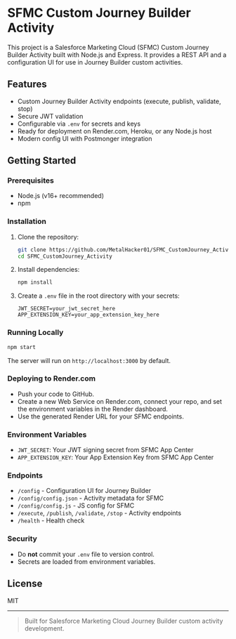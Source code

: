 # SFMC Custom Journey Builder Activity

This project is a Salesforce Marketing Cloud (SFMC) Custom Journey Builder Activity built with Node.js and Express. It provides a REST API and a configuration UI for use in Journey Builder custom activities.

## Features
- Custom Journey Builder Activity endpoints (execute, publish, validate, stop)
- Secure JWT validation
- Configurable via `.env` for secrets and keys
- Ready for deployment on Render.com, Heroku, or any Node.js host
- Modern config UI with Postmonger integration

## Getting Started

### Prerequisites
- Node.js (v16+ recommended)
- npm

### Installation
1. Clone the repository:
   ```sh
   git clone https://github.com/MetalHacker01/SFMC_CustomJourney_Activity.git
   cd SFMC_CustomJourney_Activity
   ```
2. Install dependencies:
   ```sh
   npm install
   ```
3. Create a `.env` file in the root directory with your secrets:
   ```env
   JWT_SECRET=your_jwt_secret_here
   APP_EXTENSION_KEY=your_app_extension_key_here
   ```

### Running Locally
```sh
npm start
```
The server will run on `http://localhost:3000` by default.

### Deploying to Render.com
- Push your code to GitHub.
- Create a new Web Service on Render.com, connect your repo, and set the environment variables in the Render dashboard.
- Use the generated Render URL for your SFMC endpoints.

### Environment Variables
- `JWT_SECRET`: Your JWT signing secret from SFMC App Center
- `APP_EXTENSION_KEY`: Your App Extension Key from SFMC App Center

### Endpoints
- `/config` - Configuration UI for Journey Builder
- `/config/config.json` - Activity metadata for SFMC
- `/config/config.js` - JS config for SFMC
- `/execute`, `/publish`, `/validate`, `/stop` - Activity endpoints
- `/health` - Health check

### Security
- Do **not** commit your `.env` file to version control.
- Secrets are loaded from environment variables.

## License
MIT

---

> Built for Salesforce Marketing Cloud Journey Builder custom activity development.
